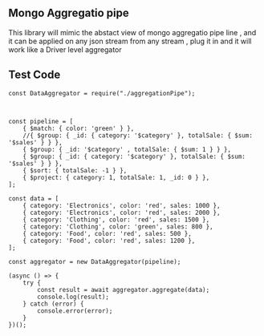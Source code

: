 ## Mongo Aggregatio pipe 

<p> This library will mimic the abstact view of mongo aggregatio pipe line , and it can be applied on any json stream from any stream , plug it in and it will work like a Driver level aggregator </p>

## Test Code 



    const DataAggregator = require("./aggregationPipe");



    const pipeline = [
        { $match: { color: 'green' } },
        //{ $group: { _id: { category: '$category' }, totalSale: { $sum: '$sales' } } }, 
        { $group: { _id: '$category' , totalSale: { $sum: 1 } } },
        { $group: { _id: { category: '$category' }, totalSale: { $sum: '$sales' } } },
        { $sort: { totalSale: -1 } },
        { $project: { category: 1, totalSale: 1, _id: 0 } },
    ];

    const data = [
        { category: 'Electronics', color: 'red', sales: 1000 },
        { category: 'Electronics', color: 'red', sales: 2000 },
        { category: 'Clothing', color: 'red', sales: 1500 },
        { category: 'Clothing', color: 'green', sales: 800 },
        { category: 'Food', color: 'red', sales: 500 },
        { category: 'Food', color: 'red', sales: 1200 },
    ];

    const aggregator = new DataAggregator(pipeline);

    (async () => {
        try {
            const result = await aggregator.aggregate(data);
            console.log(result);
        } catch (error) {
            console.error(error);
        }
    })();

